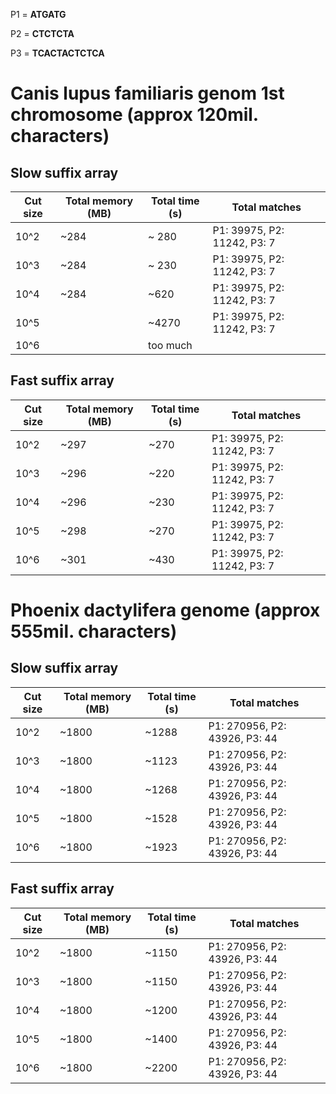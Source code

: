 P1 = __ATGATG__

P2 = __CTCTCTA__

P3 = __TCACTACTCTCA__

# Canis lupus familiaris genom 1st chromosome (approx 120mil. characters)

## Slow suffix array  

| Cut size | Total memory (MB) | Total time (s) | Total matches|
| ---------|--------------|------------|--------------------|
| 10^2     |   ~284    | ~ 280    |P1: 39975, P2: 11242, P3: 7 |
| 10^3     |   ~284   | ~ 230     | P1: 39975, P2: 11242, P3: 7 |
| 10^4     |   ~284     |  ~620     |P1: 39975, P2: 11242, P3: 7 |
| 10^5     |      |  ~4270   |P1: 39975, P2: 11242, P3: 7 |
| 10^6     |      | too much   | |

## Fast suffix array 

| Cut size | Total memory (MB) | Total time (s) | Total matches|
| ---------|--------------|------------|-------------------|
| 10^2     |   ~297   | ~270       |P1: 39975, P2: 11242, P3: 7 |
| 10^3     |   ~296    |  ~220     |P1: 39975, P2: 11242, P3: 7 |
| 10^4     |   ~296     |  ~230    |P1: 39975, P2: 11242, P3: 7 |
| 10^5     |   ~298  |  ~270       | P1: 39975, P2: 11242, P3: 7 |
| 10^6     |   ~301      |  ~430   |P1: 39975, P2: 11242, P3: 7 |


# Phoenix dactylifera genome (approx 555mil. characters)

## Slow suffix array

| Cut size | Total memory (MB) | Total time (s) | Total matches|
| ---------|--------------|------------|-------------------|
| 10^2     |   ~1800     |  ~1288   |P1: 270956, P2: 43926, P3: 44|
| 10^3     |   ~1800     |  ~1123   |P1: 270956, P2: 43926, P3: 44|
| 10^4     |   ~1800     |  ~1268   |P1: 270956, P2: 43926, P3: 44|
| 10^5     |   ~1800     |  ~1528   |P1: 270956, P2: 43926, P3: 44|
| 10^6     |   ~1800     |  ~1923   |P1: 270956, P2: 43926, P3: 44|

## Fast suffix array

| Cut size | Total memory (MB) | Total time (s) | Total matches|
| ---------|--------------|------------|-------------------|
| 10^2     |   ~1800     |  ~1150   |P1: 270956, P2: 43926, P3: 44|
| 10^3     |   ~1800     |  ~1150   |P1: 270956, P2: 43926, P3: 44|
| 10^4     |   ~1800     |  ~1200   |P1: 270956, P2: 43926, P3: 44|
| 10^5     |   ~1800     |  ~1400   |P1: 270956, P2: 43926, P3: 44|
| 10^6     |   ~1800     |  ~2200   |P1: 270956, P2: 43926, P3: 44|

